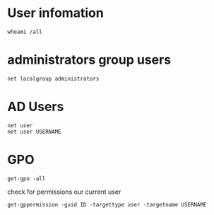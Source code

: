 # User infomation
```
whoami /all
```

# administrators group users
```
net localgroup administrators
```
# AD Users
```
net user
net user USERNAME
```

# GPO
```
get-gpo -all
```

check for permissions our current user
```
get-gppermission -guid ID -targettype user -targetname USERNAME
```